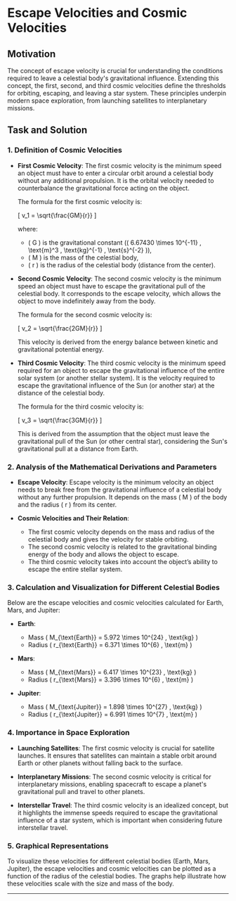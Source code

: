 # Escape Velocities and Cosmic Velocities

## Motivation
The concept of escape velocity is crucial for understanding the conditions required to leave a celestial body's gravitational influence. Extending this concept, the first, second, and third cosmic velocities define the thresholds for orbiting, escaping, and leaving a star system. These principles underpin modern space exploration, from launching satellites to interplanetary missions.

## Task and Solution

### 1. Definition of Cosmic Velocities
- **First Cosmic Velocity**:
  The first cosmic velocity is the minimum speed an object must have to enter a circular orbit around a celestial body without any additional propulsion. It is the orbital velocity needed to counterbalance the gravitational force acting on the object.

  The formula for the first cosmic velocity is:

  \[
  v_1 = \sqrt{\frac{GM}{r}}
  \]

  where:
  - \( G \) is the gravitational constant (\( 6.67430 \times 10^{-11} \, \text{m}^3 \, \text{kg}^{-1} \, \text{s}^{-2} \)),
  - \( M \) is the mass of the celestial body,
  - \( r \) is the radius of the celestial body (distance from the center).

- **Second Cosmic Velocity**:
  The second cosmic velocity is the minimum speed an object must have to escape the gravitational pull of the celestial body. It corresponds to the escape velocity, which allows the object to move indefinitely away from the body.

  The formula for the second cosmic velocity is:

  \[
  v_2 = \sqrt{\frac{2GM}{r}}
  \]

  This velocity is derived from the energy balance between kinetic and gravitational potential energy. 

- **Third Cosmic Velocity**:
  The third cosmic velocity is the minimum speed required for an object to escape the gravitational influence of the entire solar system (or another stellar system). It is the velocity required to escape the gravitational influence of the Sun (or another star) at the distance of the celestial body.

  The formula for the third cosmic velocity is:

  \[
  v_3 = \sqrt{\frac{3GM}{r}}
  \]

  This is derived from the assumption that the object must leave the gravitational pull of the Sun (or other central star), considering the Sun's gravitational pull at a distance from Earth.

### 2. Analysis of the Mathematical Derivations and Parameters
- **Escape Velocity**:
  Escape velocity is the minimum velocity an object needs to break free from the gravitational influence of a celestial body without any further propulsion. It depends on the mass \( M \) of the body and the radius \( r \) from its center.
  
- **Cosmic Velocities and Their Relation**:
  - The first cosmic velocity depends on the mass and radius of the celestial body and gives the velocity for stable orbiting.
  - The second cosmic velocity is related to the gravitational binding energy of the body and allows the object to escape.
  - The third cosmic velocity takes into account the object’s ability to escape the entire stellar system.

### 3. Calculation and Visualization for Different Celestial Bodies
Below are the escape velocities and cosmic velocities calculated for Earth, Mars, and Jupiter:

- **Earth**:
  - Mass \( M_{\text{Earth}} = 5.972 \times 10^{24} \, \text{kg} \)
  - Radius \( r_{\text{Earth}} = 6.371 \times 10^{6} \, \text{m} \)

- **Mars**:
  - Mass \( M_{\text{Mars}} = 6.417 \times 10^{23} \, \text{kg} \)
  - Radius \( r_{\text{Mars}} = 3.396 \times 10^{6} \, \text{m} \)

- **Jupiter**:
  - Mass \( M_{\text{Jupiter}} = 1.898 \times 10^{27} \, \text{kg} \)
  - Radius \( r_{\text{Jupiter}} = 6.991 \times 10^{7} \, \text{m} \)

### 4. Importance in Space Exploration
- **Launching Satellites**:
  The first cosmic velocity is crucial for satellite launches. It ensures that satellites can maintain a stable orbit around Earth or other planets without falling back to the surface.
  
- **Interplanetary Missions**:
  The second cosmic velocity is critical for interplanetary missions, enabling spacecraft to escape a planet's gravitational pull and travel to other planets.

- **Interstellar Travel**:
  The third cosmic velocity is an idealized concept, but it highlights the immense speeds required to escape the gravitational influence of a star system, which is important when considering future interstellar travel.

### 5. Graphical Representations
To visualize these velocities for different celestial bodies (Earth, Mars, Jupiter), the escape velocities and cosmic velocities can be plotted as a function of the radius of the celestial bodies. The graphs help illustrate how these velocities scale with the size and mass of the body.

---
